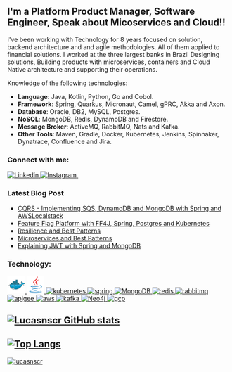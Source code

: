 ### 

## I'm a Platform Product Manager, Software Engineer, Speak about Micoservices and Cloud!!

I've been working with Technology for 8 years focused on solution, backend architecture and and agile methodologies. All of them applied to financial solutions. I worked at the three largest banks in Brazil Designing solutions, Building products with microservices, containers and Cloud Native architecture and supporting their operations.

Knowledge of the following technologies:

- **Language**: Java, Kotlin, Python, Go and Cobol.
- **Framework**: Spring, Quarkus, Micronaut, Camel, gPRC, Akka and Axon.
- **Database**: Oracle, DB2, MySQL, Postgres.
- **NoSQL**: MongoDB, Redis, DynamoDB and Firestore.
- **Message Broker**: ActiveMQ, RabbitMQ, Nats and Kafka.
- **Other Tools**: Maven, Gradle, Docker, Kubernetes, Jenkins, Spinnaker, Dynatrace, Confluence and Jira.

### Connect with me:

<a href="https://linkedin.com/in/lucasnscr" target="_blank"> <img src="https://cdn.jsdelivr.net/gh/devicons/devicon/icons/linkedin/linkedin-original.svg" alt="Linkedin" width="40" height="40"/> </a>
<a href="https://instagram.com/lucasnscr" target="_blank"> <img src="https://www.vectorlogo.zone/logos/instagram/instagram-icon.svg" alt="Instagram" width="40" height="40"/> </a>
&nbsp;&nbsp;

### Latest Blog Post
<!-- BLOG-POST-LIST:START -->
- [CQRS - Implementing SQS, DynamoDB and MongoDB with Spring and AWSLocalstack](https://dev.to/lucasnscr/cqrs-implementing-sqs-dynamodb-and-mongodb-with-spring-and-localstack-29j4)
- [Feature Flag Platform with FF4J, Spring, Postgres and Kubernetes](https://dev.to/lucasnscr/feature-flag-platform-with-ff4j-spring-postgres-and-kubernetes-21hc)
- [Resilience and Best Patterns](https://dev.to/lucasnscr/resilience-and-best-patterns-4mo)
- [Microservices and Best Patterns](https://dev.to/lucasnscr/microservices-and-best-patterns-2c9i)
- [Explaining JWT with Spring and MongoDB](https://dev.to/lucasnscr/explaining-jwt-with-spring-and-mongodb-26ln)
<!-- BLOG-POST-LIST:END -->

<h3 align="left">Technology:</h3>
 <a href="https://www.docker.com/" target="_blank"> <img src="https://github.com/devicons/devicon/blob/master/icons/docker/docker-original.svg" alt="docker" width="40" height="40"/> </a> <a href="https://www.java.com" target="_blank"> <img src="https://github.com/devicons/devicon/blob/master/icons/java/java-original.svg" alt="java" width="40" height="40"/> </a> <a href="https://kubernetes.io" target="_blank"> <img src="https://www.vectorlogo.zone/logos/kubernetes/kubernetes-icon.svg" alt="kubernetes" width="40" height="40"/> <a href="https://spring.io/" target="_blank"> <img src="https://www.vectorlogo.zone/logos/springio/springio-icon.svg" alt="spring" width="40" height="40"/> </a> <a href="https://www.mongodb.com/cloud/atlas2" target="_blank"> <img src="https://www.vectorlogo.zone/logos/mongodb/mongodb-icon.svg" alt="MongoDB" width="40" height="40"/> </a> <a href="https://redis.io/" target="_blank"> <img src="https://www.vectorlogo.zone/logos/redis/redis-icon.svg" alt="redis" width="40" height="40"/> </a> <a href="https://www.rabbitmq.com/" target="_blank"> <img src="https://www.vectorlogo.zone/logos/rabbitmq/rabbitmq-icon.svg" alt="rabbitmq" width="40" height="40"/> </a> <a href="https://cloud.google.com/apigee" target="_blank"> <img src="https://www.vectorlogo.zone/logos/apigee/apigee-icon.svg" alt="apigee" width="40" height="40"/> </a> <a href="https://aws.amazon.com/pt/" target="_blank"> <img src="https://www.vectorlogo.zone/logos/amazon_aws/amazon_aws-icon.svg" alt="aws" width="40" height="40"/> </a> <a
href="https://kafka.apache.org/" target="_blank"> <img src="https://www.vectorlogo.zone/logos/apache_kafka/apache_kafka-icon.svg" alt="kafka" width="40" height="40"/> </a> <a
href="https://neo4j.com/" target="_blank"> <img src="https://www.vectorlogo.zone/logos/neo4j/neo4j-icon.svg" alt="Neo4j" width="40" height="40"/> </a> <a
href="https://cloud.google.com/" target="_blank"> <img src="https://www.vectorlogo.zone/logos/google_cloud/google_cloud-icon.svg" alt="gcp" width="40" height="40"/> </a>
 </p>

## [![Lucasnscr GitHub stats](https://github-readme-stats.vercel.app/api?username=lucasnscr)](https://github.com/lucasnscr/github-readme-stats)
## [![Top Langs](https://github-readme-stats.vercel.app/api/top-langs/?username=lucasnscr&layout=compact)](https://github.com/lucasnscr/github-readme-stats)
<p align="left"> <a href="https://github.com/ryo-ma/github-profile-trophy"><img src="https://github-profile-trophy.vercel.app/?username=lucasnscr" alt="lucasnscr" /></a> </p>
